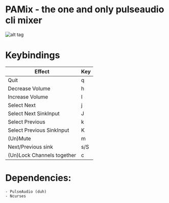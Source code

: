 # PAMix - the one and only pulseaudio cli mixer

![alt tag](https://media.giphy.com/media/3owyoYKCrBCDo5eUak/giphy.gif)

# Keybindings #

| Effect                     | Key |
|----------------------------|-----|
| Quit                       | q   |
| Decrease Volume            | h   |
| Increase Volume            | l   |
| Select Next                | j   |
| Select Next SinkInput      | J   |
| Select Previous            | k   |
| Select Previous SinkInput  | K   |
| (Un)Mute                   | m   |
| Next/Previous sink         | s/S |
| (Un)Lock Channels together | c   |


# Dependencies: #
	- PulseAudio (duh)
	- Ncurses
